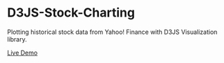 # D3JS-Stock-Charting
Plotting historical stock data from Yahoo! Finance with D3JS Visualization library.


<a href="http://scottgilmour.github.io/">Live Demo</a>
